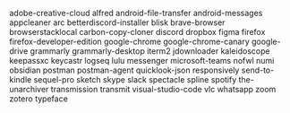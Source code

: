 adobe-creative-cloud
alfred
android-file-transfer
android-messages
appcleaner
arc
betterdiscord-installer
blisk
brave-browser
browserstacklocal
carbon-copy-cloner
discord
dropbox
figma
firefox
firefox-developer-edition
google-chrome
google-chrome-canary
google-drive
grammarly
grammarly-desktop
iterm2
jdownloader
kaleidoscope
keepassxc
keycastr
logseq
lulu
messenger
microsoft-teams
nofwl
numi
obsidian
postman
postman-agent
quicklook-json
responsively
send-to-kindle
sequel-pro
sketch
skype
slack
spectacle
spline
spotify
the-unarchiver
transmission
transmit
visual-studio-code
vlc
whatsapp
zoom
zotero
typeface
